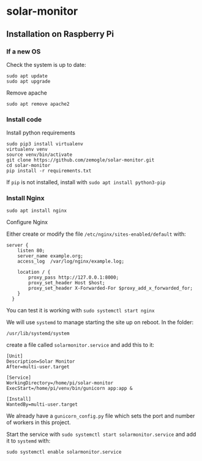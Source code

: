 # solar-monitor

## Installation on Raspberry Pi

### If a new OS

Check the system is up to date:
```
sudo apt update
sudo apt upgrade
```

Remove apache

```
sudo apt remove apache2
```

### Install code

Install python requirements

```
sudo pip3 install virtualenv
virtualenv venv
source venv/bin/activate
git clone https://github.com/zemogle/solar-monitor.git
cd solar-monitor
pip install -r requirements.txt
```

If `pip` is not installed, install with `sudo apt install python3-pip`

### Install Nginx

```
sudo apt install nginx
```

Configure Nginx

Either create or modify the file `/etc/nginx/sites-enabled/default` with:

```
server {
    listen 80;
    server_name example.org;
    access_log  /var/log/nginx/example.log;

    location / {
        proxy_pass http://127.0.0.1:8000;
        proxy_set_header Host $host;
        proxy_set_header X-Forwarded-For $proxy_add_x_forwarded_for;
    }
  }
```

You can test it is working with `sudo systemctl start nginx`

We will use `systemd` to manage starting the site up on reboot. In the folder:

```
/usr/lib/systemd/system
```

create a file called `solarmonitor.service` and add this to it:

```
[Unit]
Description=Solar Monitor
After=multi-user.target

[Service]
WorkingDirectory=/home/pi/solar-monitor
ExecStart=/home/pi/venv/bin/gunicorn app:app &

[Install]
WantedBy=multi-user.target
```

We already have a `gunicorn_config.py` file which sets the port and number of workers in this project.

Start the service with `sudo systemctl start solarmonitor.service` and add it to `systemd` with:

```
sudo systemctl enable solarmonitor.service
```
